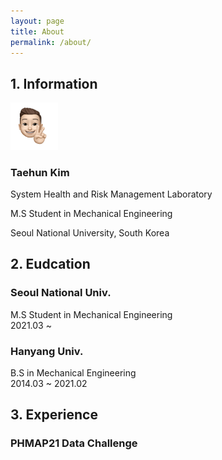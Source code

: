 ```yaml
---
layout: page
title: About
permalink: /about/
---
```


## 1. Information

<img src="/public/img/kth1.png" style="width:15%; height:auto">

### Taehun Kim <br>

<a href="https://www.instagram.com/tae_____hun/"><i class="fa fa-instagram" aria-hidden="true"></i></a>


<i class="fa fa-instagram" aria-hidden="true"></i>

System Health and Risk Management Laboratory

M.S Student in Mechanical Engineering

Seoul National University, South Korea

## 2. Eudcation

### Seoul National Univ.
M.S Student in Mechanical Engineering<br>
2021.03 ~

### Hanyang Univ.
B.S in Mechanical Engineering<br>
2014.03 ~ 2021.02

## 3. Experience

### PHMAP21 Data Challenge
